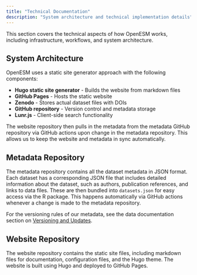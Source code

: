 ```yaml
---
title: "Technical Documentation"
description: "System architecture and technical implementation details"
---
```


This section covers the technical aspects of how OpenESM works, including infrastructure, workflows, and system architecture.

## System Architecture

OpenESM uses a static site generator approach with the following components:

- **Hugo static site generator** - Builds the website from markdown files
- **GitHub Pages** - Hosts the static website
- **Zenodo** - Stores actual dataset files with DOIs
- **GitHub repository** - Version control and metadata storage
- **Lunr.js** - Client-side search functionality


The website repository then pulls in the metadata from the metadata GitHub repository via GitHub actions upon change in the metadata repository. This allows us to keep the website and metadata in sync automatically.

## Metadata Repository
The metadata repository contains all the dataset metadata in JSON format. Each dataset has a corresponding JSON file that includes detailed information about the dataset, such as authors, publication references, and links to data files. These are then bundled into `datasets.json` for easy access via the R package. This happens automatically via GitHub actions whenever a change is made to the metadata repository.

For the versioning rules of our metadata, see the data documentation section on [Versioning and Updates](../data/).

## Website Repository
The website repository contains the static site files, including markdown files for documentation, configuration files, and the Hugo theme. The website is built using Hugo and deployed to GitHub Pages. 
